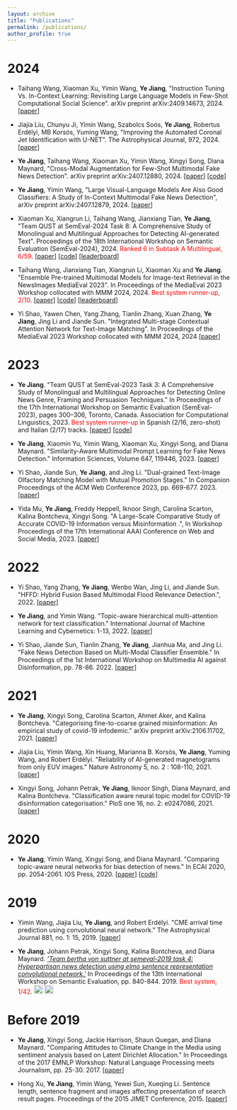 ```yaml
---
layout: archive
title: "Publications"
permalink: /publications/
author_profile: true
---
```


2024
======

* Taihang Wang, Xiaoman Xu, Yimin Wang, **Ye Jiang**, "Instruction Tuning Vs. In-Context Learning: Revisiting Large Language Models in Few-Shot Computational Social Science". arXiv preprint arXiv:2409.14673, 2024. [[paper](https://arxiv.org/pdf/2409.14673)]
  
* Jiajia Liu, Chunyu Ji, Yimin Wang, Szabolcs Soós, **Ye Jiang**, Robertus Erdélyi, MB Korsós, Yuming Wang, "Improving the Automated Coronal Jet Identification with U-NET". The Astrophysical Journal, 972, 2024. [[paper](https://iopscience.iop.org/article/10.3847/1538-4357/ad66be/pdf)]

* **Ye Jiang**, Taihang Wang, Xiaoman Xu, Yimin Wang, Xingyi Song, Diana Maynard, "Cross-Modal Augmentation for Few-Shot Multimodal Fake News Detection". arXiv preprint arXiv:2407.12880, 2024.  [[paper](https://arxiv.org/pdf/2407.12880)] [[code](https://github.com/zgjiangtoby/FND_fewshot)]

* **Ye Jiang**, Yimin Wang, "Large Visual-Language Models Are Also Good Classifiers: A Study of In-Context Multimodal Fake News Detection", arXiv preprint arXiv:2407.12879, 2024.  [[paper](https://arxiv.org/pdf/2407.12879)]

* Xiaoman Xu, Xiangrun Li, Taihang Wang, Jianxiang Tian, **Ye Jiang**, "Team QUST at SemEval-2024 Task 8: A Comprehensive Study of Monolingual and Multilingual Approaches for Detecting AI-generated Text". Proceedings of the 18th International Workshop on Semantic Evaluation (SemEval-2024), 2024. <span style="color:red">Ranked 6 in Subtask A Multilingual, 6/59</span>. [[paper](https://aclanthology.org/2024.semeval-1.71/)] [[code](https://github.com/warmth27/SemEval2024_QUST/tree/main )] [[leaderboard](https://github.com/mbzuai-nlp/SemEval2024-task8/blob/main/SemEval2024_task8_overview_April.pdf)]

* Taihang Wang, Jianxiang Tian, Xiangrun Li, Xiaoman Xu and **Ye Jiang**. "Ensemble Pre-trained Multimodal Models for Image-text Retrieval in the NewsImages MediaEval 2023". In Proceedings of the MediaEval 2023 Workshop collocated with MMM 2024, 2024. <span style="color:red">Best system runner-up, 2/10</span>. [[paper](https://2023.multimediaeval.com/paper11.pdf)] [[code](https://github.com/xxm1215/qust_mediaeval2023)] [[leaderboard](https://ye-jiang.com/files/NewsImages23-Certificate-Rank2.pdf)]

* Yi Shao, Yawen Chen, Yang Zhang, Tianlin Zhang, Xuan Zhang, **Ye Jiang**, Jing Li and Jiande Sun. "Integrated Multi-stage Contextual Attention Network for Text-Image Matching". In Proceedings of the MediaEval 2023 Workshop collocated with MMM 2024, 2024 [[paper](https://2023.multimediaeval.com/paper17.pdf)]

2023
======

* **Ye Jiang**. "Team QUST at SemEval-2023 Task 3: A Comprehensive Study of Monolingual and Multilingual Approaches for Detecting Online News Genre, Framing and Persuasion Techniques." In Proceedings of the 17th International Workshop on Semantic Evaluation (SemEval-2023), pages 300–306, Toronto, Canada. Association for Computational Linguistics, 2023. <span style="color:red">Best system runner-up</span> in Spanish (2/16, zero-shot) and Italian (2/17) tracks. [[paper](https://aclanthology.org/2023.semeval-1.40/)] [[code](https://github.com/zgjiangtoby/SemEval2023_QUST)]
  
* **Ye Jiang**, Xiaomin Yu, Yimin Wang, Xiaoman Xu, Xingyi Song, and Diana Maynard. "Similarity-Aware Multimodal Prompt Learning for Fake News Detection." Information Sciences, Volume 647, 119446, 2023. [[paper](https://ye-jiang.com/files/IS-2023.pdf)]

* Yi Shao, Jiande Sun, **Ye Jiang**, and Jing Li. "Dual-grained Text-Image Olfactory Matching Model with Mutual Promotion Stages." In Companion Proceedings of the ACM Web Conference 2023, pp. 669-677. 2023. [[paper](https://dl.acm.org/doi/pdf/10.1145/3543873.3587649)]

* Yida Mu, **Ye Jiang**, Freddy Heppell, Iknoor Singh, Carolina Scarton, Kalina Bontcheva, Xingyi Song. "A Large-Scale Comparative Study of Accurate COVID-19 Information versus Misinformation
.", In Workshop Proceedings of the 17th International AAAI Conference on Web and Social Media, 2023. [[paper](https://workshop-proceedings.icwsm.org/pdf/2023_45.pdf)]


2022
======
* Yi Shao, Yang Zhang, **Ye Jiang**, Wenbo Wan, Jing Li, and Jiande Sun. "HFFD: Hybrid Fusion Based Multimodal Flood Relevance Detection.", 2022.  [[paper](https://ye-jiang.com/files/SHAO_22.pdf)]
  
* **Ye Jiang**, and Yimin Wang. "Topic-aware hierarchical multi-attention network for text classification." International Journal of Machine Learning and Cybernetics: 1-13, 2022.  [[paper](https://ye-jiang.com/files/ML&C_FINAL.pdf)]

* Yi Shao, Jiande Sun, Tianlin Zhang, **Ye Jiang**, Jianhua Ma, and Jing Li. "Fake News Detection Based on Multi-Modal Classifier Ensemble." In Proceedings of the 1st International Workshop on Multimedia AI against Disinformation, pp. 78-86. 2022.  [[paper](https://ye-jiang.com/files/ensemble21.pdf)]

2021
======
* **Ye Jiang**, Xingyi Song, Carolina Scarton, Ahmet Aker, and Kalina Bontcheva. "Categorising fine-to-coarse grained misinformation: An empirical study of covid-19 infodemic." arXiv preprint arXiv:2106.11702, 2021.  [[paper](https://ye-jiang.com/files/arix21.pdf)]

* Jiajia Liu, Yimin Wang, Xin Huang, Marianna B. Korsós, **Ye Jiang**, Yuming Wang, and Robert Erdélyi. "Reliability of AI-generated magnetograms from only EUV images." Nature Astronomy 5, no. 2 : 108-110, 2021.  [[paper](https://ye-jiang.com/files/nature21.pdf)]

* Xingyi Song, Johann Petrak, **Ye Jiang**, Iknoor Singh, Diana Maynard, and Kalina Bontcheva. "Classification aware neural topic model for COVID-19 disinformation categorisation." PloS one 16, no. 2: e0247086, 2021.  [[paper](https://ye-jiang.com/files/plos21.pdf)]

2020
======
* **Ye Jiang**, Yimin Wang, Xingyi Song, and Diana Maynard. "Comparing topic-aware neural networks for bias detection of news." In ECAI 2020, pp. 2054-2061. IOS Press, 2020.  [[paper](https://ye-jiang.com/files/topic20.pdf)] [[code](https://github.com/yjiang18/LDA-HAN)]


2019
======
* Yimin Wang, Jiajia Liu, **Ye Jiang**, and Robert Erdélyi. "CME arrival time prediction using convolutional neural network." The Astrophysical Journal 881, no. 1: 15, 2019. [[paper](https://ye-jiang.com/files/cme19.pdf)] 

* **Ye Jiang**, Johann Petrak, Xingyi Song, Kalina Bontcheva, and Diana Maynard. *['Team bertha von suttner at semeval-2019 task 4: Hyperpartisan news detection using elmo sentence representation convolutional network.'](https://ye-jiang.com/files/team19.pdf)* In Proceedings of the 13th International Workshop on Semantic Evaluation, pp. 840-844. 2019. <span style="color:red">Best system, 1/42</span>. [<img src="https://github.githubassets.com/images/icons/emoji/unicode/1f4bb.png?v8" alt= "code" width="20" height="20">](https://github.com/GateNLP/semeval2019-hyperpartisan-bertha-von-suttner) [<img src="https://github.githubassets.com/images/icons/emoji/unicode/1f947.png?v8" alt= "leaderboard" width="20" height="20">](https://pan.webis.de/semeval19/semeval19-web/) 

Before 2019
======
* **Ye Jiang**, Xingyi Song, Jackie Harrison, Shaun Quegan, and Diana Maynard. "Comparing Attitudes to Climate Change in the Media using sentiment analysis based on Latent Dirichlet Allocation." In Proceedings of the 2017 EMNLP Workshop: Natural Language Processing meets Journalism, pp. 25-30. 2017.  [[paper](https://ye-jiang.com/files/compare17.pdf)]  

* Hong Xu, **Ye Jiang**, Yimin Wang, Yewei Sun, Xueqing Li. Sentence length, sentence fragment and images affecting presentation of search result pages. Proceedings of the 2015 JIMET Conference, 2015.   [[paper](https://ye-jiang.com/files/sentence_length.pdf)] 
